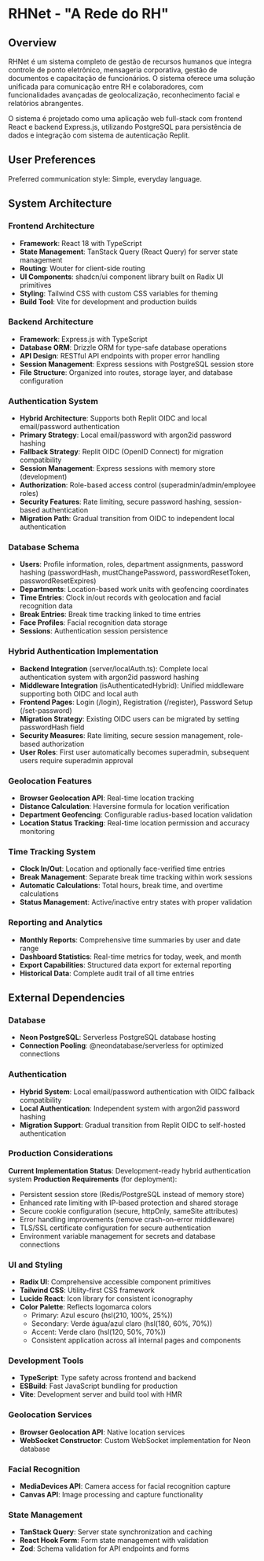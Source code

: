 # RHNet - "A Rede do RH"

## Overview

RHNet é um sistema completo de gestão de recursos humanos que integra controle de ponto eletrônico, mensageria corporativa, gestão de documentos e capacitação de funcionários. O sistema oferece uma solução unificada para comunicação entre RH e colaboradores, com funcionalidades avançadas de geolocalização, reconhecimento facial e relatórios abrangentes.

O sistema é projetado como uma aplicação web full-stack com frontend React e backend Express.js, utilizando PostgreSQL para persistência de dados e integração com sistema de autenticação Replit.

## User Preferences

Preferred communication style: Simple, everyday language.

## System Architecture

### Frontend Architecture
- **Framework**: React 18 with TypeScript
- **State Management**: TanStack Query (React Query) for server state management
- **Routing**: Wouter for client-side routing
- **UI Components**: shadcn/ui component library built on Radix UI primitives
- **Styling**: Tailwind CSS with custom CSS variables for theming
- **Build Tool**: Vite for development and production builds

### Backend Architecture
- **Framework**: Express.js with TypeScript
- **Database ORM**: Drizzle ORM for type-safe database operations
- **API Design**: RESTful API endpoints with proper error handling
- **Session Management**: Express sessions with PostgreSQL session store
- **File Structure**: Organized into routes, storage layer, and database configuration

### Authentication System
- **Hybrid Architecture**: Supports both Replit OIDC and local email/password authentication
- **Primary Strategy**: Local email/password with argon2id password hashing
- **Fallback Strategy**: Replit OIDC (OpenID Connect) for migration compatibility
- **Session Management**: Express sessions with memory store (development)
- **Authorization**: Role-based access control (superadmin/admin/employee roles)
- **Security Features**: Rate limiting, secure password hashing, session-based authentication
- **Migration Path**: Gradual transition from OIDC to independent local authentication

### Database Schema
- **Users**: Profile information, roles, department assignments, password hashing (passwordHash, mustChangePassword, passwordResetToken, passwordResetExpires)
- **Departments**: Location-based work units with geofencing coordinates
- **Time Entries**: Clock in/out records with geolocation and facial recognition data
- **Break Entries**: Break time tracking linked to time entries
- **Face Profiles**: Facial recognition data storage
- **Sessions**: Authentication session persistence

### Hybrid Authentication Implementation
- **Backend Integration** (server/localAuth.ts): Complete local authentication system with argon2id password hashing
- **Middleware Integration** (isAuthenticatedHybrid): Unified middleware supporting both OIDC and local auth
- **Frontend Pages**: Login (/login), Registration (/register), Password Setup (/set-password)
- **Migration Strategy**: Existing OIDC users can be migrated by setting passwordHash field
- **Security Measures**: Rate limiting, secure session management, role-based authorization
- **User Roles**: First user automatically becomes superadmin, subsequent users require superadmin approval

### Geolocation Features
- **Browser Geolocation API**: Real-time location tracking
- **Distance Calculation**: Haversine formula for location verification
- **Department Geofencing**: Configurable radius-based location validation
- **Location Status Tracking**: Real-time location permission and accuracy monitoring

### Time Tracking System
- **Clock In/Out**: Location and optionally face-verified time entries
- **Break Management**: Separate break time tracking within work sessions
- **Automatic Calculations**: Total hours, break time, and overtime calculations
- **Status Management**: Active/inactive entry states with proper validation

### Reporting and Analytics
- **Monthly Reports**: Comprehensive time summaries by user and date range
- **Dashboard Statistics**: Real-time metrics for today, week, and month
- **Export Capabilities**: Structured data export for external reporting
- **Historical Data**: Complete audit trail of all time entries

## External Dependencies

### Database
- **Neon PostgreSQL**: Serverless PostgreSQL database hosting
- **Connection Pooling**: @neondatabase/serverless for optimized connections

### Authentication
- **Hybrid System**: Local email/password authentication with OIDC fallback compatibility
- **Local Authentication**: Independent system with argon2id password hashing
- **Migration Support**: Gradual transition from Replit OIDC to self-hosted authentication

### Production Considerations
**Current Implementation Status**: Development-ready hybrid authentication system
**Production Requirements** (for deployment):
- Persistent session store (Redis/PostgreSQL instead of memory store)
- Enhanced rate limiting with IP-based protection and shared storage
- Secure cookie configuration (secure, httpOnly, sameSite attributes)
- Error handling improvements (remove crash-on-error middleware)
- TLS/SSL certificate configuration for secure authentication
- Environment variable management for secrets and database connections

### UI and Styling
- **Radix UI**: Comprehensive accessible component primitives
- **Tailwind CSS**: Utility-first CSS framework
- **Lucide React**: Icon library for consistent iconography
- **Color Palette**: Reflects logomarca colors
  - Primary: Azul escuro (hsl(210, 100%, 25%))
  - Secondary: Verde água/azul claro (hsl(180, 60%, 70%))
  - Accent: Verde claro (hsl(120, 50%, 70%))
  - Consistent application across all internal pages and components

### Development Tools
- **TypeScript**: Type safety across frontend and backend
- **ESBuild**: Fast JavaScript bundling for production
- **Vite**: Development server and build tool with HMR

### Geolocation Services
- **Browser Geolocation API**: Native location services
- **WebSocket Constructor**: Custom WebSocket implementation for Neon database

### Facial Recognition
- **MediaDevices API**: Camera access for facial recognition capture
- **Canvas API**: Image processing and capture functionality

### State Management
- **TanStack Query**: Server state synchronization and caching
- **React Hook Form**: Form state management with validation
- **Zod**: Schema validation for API endpoints and forms